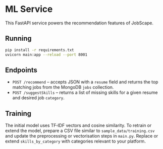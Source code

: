 # ML Service

This FastAPI service powers the recommendation features of JobScape.

## Running

```bash
pip install -r requirements.txt
uvicorn main:app --reload --port 8001
```

## Endpoints

- `POST /recommend` – accepts JSON with a `resume` field and returns the top
  matching jobs from the MongoDB `jobs` collection.
- `POST /suggestSkills` – returns a list of missing skills for a given resume
  and desired job `category`.

## Training

The initial model uses TF‑IDF vectors and cosine similarity.  To retrain or
extend the model, prepare a CSV file similar to `sample_data/training.csv` and
update the preprocessing or vectorisation steps in `main.py`.  Replace or extend
`skills_by_category` with categories relevant to your platform.

